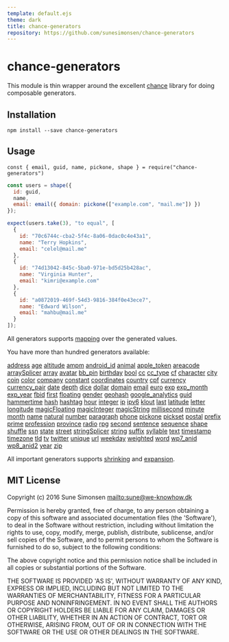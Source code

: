 ```yaml
---
template: default.ejs
theme: dark
title: chance-generators
repository: https://github.com/sunesimonsen/chance-generators
---
```


# chance-generators

This module is thin wrapper around the excellent [chance](http://chancejs.com/)
library for doing composable generators.

## Installation

```
npm install --save chance-generators
```

## Usage

```js#evaluate:false
const { email, guid, name, pickone, shape } = require("chance-generators")
```

```js
const users = shape({
  id: guid,
  name,
  email: email({ domain: pickone(["example.com", "mail.me"]) })
});

expect(users.take(3), "to equal", [
  {
    id: "70c6744c-cba2-5f4c-8a06-0dac0c4e43a1",
    name: "Terry Hopkins",
    email: "celel@mail.me"
  },
  {
    id: "74d13042-845c-5ba0-971e-bd5d25b428ac",
    name: "Virginia Hunter",
    email: "kimri@example.com"
  },
  {
    id: "a0872019-469f-54d3-9816-384f0e43ece7",
    name: "Edward Wilson",
    email: "mahbu@mail.me"
  }
]);
```

All generators supports [mapping](api/generator/#map-mapper-) over the generated
values.

You have more than hundred generators available:

[address](./api/chance/)
[age](./api/chance/)
[altitude](./api/chance/)
[ampm](./api/chance/)
[android_id](./api/chance/)
[animal](./api/chance/)
[apple_token](./api/chance/)
[areacode](./api/chance/)
[arraySplicer](./api/arraySplicer/)
[array](./api/array/)
[avatar](./api/chance/)
[bb_pin](./api/chance/)
[birthday](./api/chance/)
[bool](./api/bool/)
[cc](./api/chance/)
[cc_type](./api/chance/)
[cf](./api/chance/)
[character](./api/character/)
[city](./api/chance/)
[coin](./api/chance/)
[color](./api/chance/)
[company](./api/chance/)
[constant](./api/constant/)
[coordinates](./api/chance/)
[country](./api/chance/)
[cpf](./api/chance/)
[currency](./api/chance/)
[currency_pair](./api/chance/)
[date](./api/chance/)
[depth](./api/chance/)
[dice](./api/chance/)
[dollar](./api/chance/)
[domain](./api/chance/)
[email](./api/chance/)
[euro](./api/chance/)
[exp](./api/chance/)
[exp_month](./api/chance/)
[exp_year](./api/chance/)
[fbid](./api/chance/)
[first](./api/chance/)
[floating](./api/floating/)
[gender](./api/chance/)
[geohash](./api/chance/)
[google_analytics](./api/chance/)
[guid](./api/chance/)
[hammertime](./api/chance/)
[hash](./api/chance/)
[hashtag](./api/chance/)
[hour](./api/chance/)
[integer](./api/integer/)
[ip](./api/chance/)
[ipv6](./api/chance/)
[klout](./api/chance/)
[last](./api/chance/)
[latitude](./api/chance/)
[letter](./api/chance/)
[longitude](./api/chance/)
[magicFloating](./api/magicFloating/)
[magicInteger](./api/magicInteger/)
[magicString](./api/magicString/)
[millisecond](./api/chance/)
[minute](./api/chance/)
[month](./api/chance/)
[name](./api/chance/)
[natural](./api/natural/)
[number](./api/number/)
[paragraph](./api/chance/)
[phone](./api/chance/)
[pickone](./api/pickone/)
[pickset](./api/pickset/)
[postal](./api/chance/)
[prefix](./api/chance/)
[prime](./api/chance/)
[profession](./api/chance/)
[province](./api/chance/)
[radio](./api/chance/)
[rpg](./api/chance/)
[second](./api/chance/)
[sentence](./api/chance/)
[sequence](./api/sequence/)
[shape](./api/shape/)
[shuffle](./api/shuffle/)
[ssn](./api/chance/)
[state](./api/chance/)
[street](./api/chance/)
[stringSplicer](./api/stringSplicer/)
[string](./api/string/)
[suffix](./api/chance/)
[syllable](./api/chance/)
[text](./api/text/)
[timestamp](./api/chance/)
[timezone](./api/chance/)
[tld](./api/chance/)
[tv](./api/chance/)
[twitter](./api/chance/)
[unique](./api/unique/)
[url](./api/chance/)
[weekday](./api/chance/)
[weighted](./api/weighted/)
[word](./api/chance/)
[wp7_anid](./api/chance/)
[wp8_anid2](./api/chance/)
[year](./api/chance/)
[zip](./api/chance/)

All important generators supports [shrinking](./api/iterator/#expand-value-) and
[expansion](./api/iterator/#shrink-value-).

## MIT License

Copyright (c) 2016 Sune Simonsen <mailto:sune@we-knowhow.dk>

Permission is hereby granted, free of charge, to any person obtaining
a copy of this software and associated documentation files (the
'Software'), to deal in the Software without restriction, including
without limitation the rights to use, copy, modify, merge, publish,
distribute, sublicense, and/or sell copies of the Software, and to
permit persons to whom the Software is furnished to do so, subject to
the following conditions:

The above copyright notice and this permission notice shall be
included in all copies or substantial portions of the Software.

THE SOFTWARE IS PROVIDED 'AS IS', WITHOUT WARRANTY OF ANY KIND,
EXPRESS OR IMPLIED, INCLUDING BUT NOT LIMITED TO THE WARRANTIES OF
MERCHANTABILITY, FITNESS FOR A PARTICULAR PURPOSE AND
NONINFRINGEMENT. IN NO EVENT SHALL THE AUTHORS OR COPYRIGHT HOLDERS BE
LIABLE FOR ANY CLAIM, DAMAGES OR OTHER LIABILITY, WHETHER IN AN ACTION
OF CONTRACT, TORT OR OTHERWISE, ARISING FROM, OUT OF OR IN CONNECTION
WITH THE SOFTWARE OR THE USE OR OTHER DEALINGS IN THE SOFTWARE.

